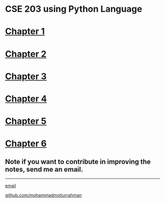 
# CSE 203 using Python Language
# [Chapter 1](https://github.com/mohammadmotiurrahman/mohammadmotiurrahman.github.io/blob/main/cse203py/PythonCSE203Chapter1.ipynb)
# [Chapter 2](https://github.com/mohammadmotiurrahman/mohammadmotiurrahman.github.io/blob/main/cse203py/PythonCSE203Chapter2.ipynb)
# [Chapter 3](https://github.com/mohammadmotiurrahman/mohammadmotiurrahman.github.io/blob/main/cse203py/PythonCSE203Chapter3.ipynb)
# [Chapter 4](https://github.com/mohammadmotiurrahman/mohammadmotiurrahman.github.io/blob/main/cse203py/PythonCSE203Chapter4.ipynb)
# [Chapter 5](https://github.com/mohammadmotiurrahman/mohammadmotiurrahman.github.io/blob/main/cse203py/PythonCSE203Chapter5.ipynb)
# [Chapter 6](https://github.com/mohammadmotiurrahman/mohammadmotiurrahman.github.io/blob/main/cse203py/PythonCSE203Chapter6.ipynb)

## Note if you want to contribute in improving the notes, send me an email.

* * *

[email](mailto:mohammadmotiurrahman@gmail.com)

[github.com/mohammadmotiurrahman](https://github.com/mohammadmotiurrahman)
